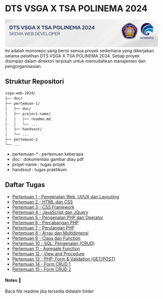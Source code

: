 # DTS VSGA X TSA POLINEMA 2024
![vsgaxpolinema](/doc/banner.png)
Ini adalah monorepo yang berisi semua proyek sederhana yang dikerjakan selama pelatihan DTS VSGA X TSA POLINEMA 2024. Setiap proyek disimpan dalam direktori terpisah untuk memudahkan manajemen dan pengorganisasian.

## Struktur Repositori
```bash
vsga-web-2024/
├── doc/
├── pertemuan-1/
│   ├── doc/
│   ├── project-name/
│   │   ├── readme.md
│   │   └── ...
│   ├── handsout/
│   └── ...
├── pertemuan-2
└── ...
```
- pertemuan-* : pertemuan keberapa
- doc : dokumentasi gambar atau pdf
- projet-name : tugas projek
- handsout : tugas praktikum

## Daftar Tugas 
- [Pertemuan 1 - Pengenalan Web, UI/UX dan Layouting](https://)
- [Pertemuan 2 -  HTML dan CSS](https://)
- [Pertemuan 3 - CSS Framework](https://)
- [Pertemuan 4 - JavaScript dan JQuery](https://)
- [Pertemuan 5 - Pengenalan PHP dan Operator](https://)
- [Pertemuan 6 - Percabangan PHP](https://)
- [Pertemuan 7 - Perulangan PHP](https://)
- [Pertemuan 8 - Array dan Multidimensi](https://)
- [Pertemuan 9 - Class dan Function](https://)
- [Pertemuan 10 - SQL: Pengenalan (CRUD)](https://)
- [Pertemuan 11 - Agregate Function](https://)
- [Pertemuan 12 -  View and Procedure](https://)
- [Pertemuan 13 - PHP: Form & Validation (GET/POST)](https://)
- [Pertemuan 14 - Form CRUD 1](./pertemuan-14/)
- [Pertemuan 15 - Form CRUD 2](https://)

#### Notes 📝
Baca file readme jika tersedia didalam folder

